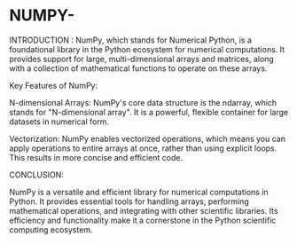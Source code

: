 # NUMPY-

INTRODUCTION :
NumPy, which stands for Numerical Python, is a foundational library in the Python ecosystem for numerical computations. It provides support for large, multi-dimensional arrays and matrices, along with a collection of mathematical functions to operate on these arrays.

Key Features of NumPy:

N-dimensional Arrays: NumPy's core data structure is the ndarray, which stands for "N-dimensional array". It is a powerful, flexible container for large datasets in numerical form.

Vectorization: NumPy enables vectorized operations, which means you can apply operations to entire arrays at once, rather than using explicit loops. This results in more concise and efficient code.

CONCLUSION:

NumPy is a versatile and efficient library for numerical computations in Python. It provides essential tools for handling arrays, performing mathematical operations, and integrating with other scientific libraries. Its efficiency and functionality make it a cornerstone in the Python scientific computing ecosystem.
